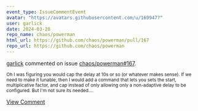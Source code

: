 ```yaml
---
event_type: IssueCommentEvent
avatar: "https://avatars.githubusercontent.com/u/169947?"
user: garlick
date: 2024-03-28
repo_name: chaos/powerman
html_url: https://github.com/chaos/powerman/pull/167
repo_url: https://github.com/chaos/powerman
---
```


<a href='https://github.com/garlick' target='_blank'>garlick</a> commented on issue <a href='https://github.com/chaos/powerman/pull/167' target='_blank'>chaos/powerman#167</a>.

<small>Oh I was figuring you would cap the delay at 10s or so (or whatever makes sense).  If we need to make it tunable, then I would add a command that lets you sets the start, multiplicative factor, and cap instead of only allowing only a non-adaptive delay to be configured.  But I'm not sure its needed....</small>

<a href='https://github.com/chaos/powerman/pull/167' target='_blank'>View Comment</a>